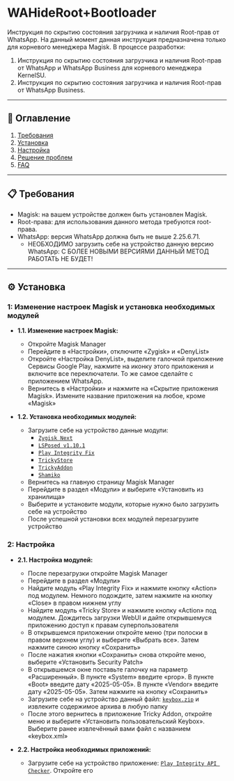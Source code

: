 # WAHideRoot+Bootloader
Инструкция по скрытию состояния загрузчика и наличия Root-прав от WhatsApp. На данный момент данная инструкция предназначена только для корневого менеджера Magisk.
В процессе разработки:
1. Инструкция по скрытию состояния загрузчика и наличия Root-прав от WhatsApp и WhatsApp Business для корневого менеджера KernelSU.
2. Инструкция по скрытию состояния загрузчика и наличия Root-прав от WhatsApp Business.

---

## 📌 **Оглавление**  
1. [Требования](#-требования)  
2. [Установка](#-установка)  
3. [Настройка](#-настройка)  
4. [Решение проблем](#-решение-проблем)  
5. [FAQ](#-faq)  

---

## 📋 **Требования**  
- Magisk: на вашем устройстве должен быть установлен Magisk.
- Root-права: для использования данного метода требуются root-права.  
- WhatsApp: версия WhatsApp должна быть не выше 2.25.6.71.
    - НЕОБХОДИМО загрузить себе на устройство данную версию WhatsApp:  С БОЛЕЕ НОВЫМИ ВЕРСИЯМИ ДАННЫЙ МЕТОД РАБОТАТЬ НЕ БУДЕТ!

---

## ⚙️ **Установка**  
### 1: Изменение настроек Magisk и установка необходимых модулей 
- **1.1. Изменение настроек Magisk:**
   - Откройте Magisk Manager
   - Перейдите в «Настройки», отключите «Zygisk» и «DenyList»
   - Откройте «Настройка DenyList», выделите галочкой приложение Сервисы Google Play, нажмите на иконку этого приложения и включите все переключатели. То же самое сделайте с приложением WhatsApp.
   - Вернитесь в «Настройки» и нажмите на «Скрытие приложения Magisk». Измените название приложения на любое, кроме «Magisk»

- **1.2. Установка необходимых модулей:**
   - Загрузите себе на устройство данные модули: 
     - [`Zygisk Next`](https://github.com/Dr-TSNG/ZygiskNext/releases)
     - [`LSPosed v1.10.1`](https://github.com/JingMatrix/LSPosed/releases)
     - [`Play Integrity Fix`](https://mmrl.dev/repository/aptoftisk/playintegrityfix)
     - [`TrickyStore`](https://github.com/5ec1cff/TrickyStore/releases)
     - [`TrickyAddon`](https://github.com/KOWX712/Tricky-Addon-Update-Target-List/releases/tag/v3.9)
     - [`Shamiko`](https://github.com/LSPosed/LSPosed.github.io/releases)
   - Вернитесь на главную страницу Magisk Manager
   - Перейдите в раздел «Модули» и выберите «Установить из хранилища»
   - Выберите и установите модули, которые нужно было загрузить себе на устройство
   - После успешной установки всех модулей перезагрузите устройство

### 2: Настройка
- **2.1. Настройка модулей:**
   - После перезагрузки откройте Magisk Manager
   - Перейдите в раздел «Модули»
   - Найдите модуль «Play Integrity Fix» и нажмите кнопку «Action» под модулем. Немного подождите, затем нажмите на кнопку «Close» в правом нижнем углу
   - Найдите модуль «Tricky Store» и нажмите кнопку «Action» под модулем. Дождитесь загрузки WebUI и дайте открывшемуся приложению доступ к правам суперпользователя
   - В открывшемся приложении откройте меню (три полоски в правом верхнем углу) и выберите «Выбрать все». Затем нажмите синюю кнопку «Сохранить»
   - После нажатия кнопки «Сохранить» снова откройте меню, выберите «Установить Security Patch»
   - В открывшемся окне поставьте галочку на параметр «Расширенный». В пункте «System» введите «prop». В пункте «Boot» введите дату «2025-05-05». В пункте «Vendor» введите дату «2025-05-05». Затем нажмите на кнопку «Сохранить»
   - Загрузите себе на устройство данный файл: [`keybox.zip`](https://github.com/user-attachments/files/20700522/keybox.zip) и извлеките содержимое архива в любую папку
   - После этого вернитесь в приложение Tricky Addon, откройте меню и выберите «Установить пользовательский Keybox». Выберите ранее извлечённый вами файл с названием «keybox.xml»

- **2.2. Настройка необходимых приложений:**
   - Загрузите себе на устройство приложение: [`Play Integrity API Checker`](https://play.google.com/store/apps/details?id=gr.nikolasspyr.integritycheck). Откройте его
